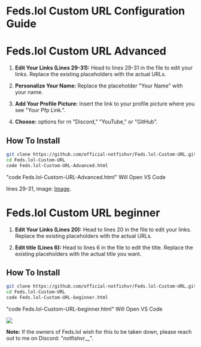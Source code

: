 # Feds.lol Custom URL Configuration Guide

#  Feds.lol Custom URL Advanced

1. **Edit Your Links (Lines 29-31):**
   Head to lines 29-31 in the file to edit your links. Replace the existing placeholders with the actual URLs.

2. **Personalize Your Name:**
   Replace the placeholder "Your Name" with your name.

3. **Add Your Profile Picture:**
   Insert the link to your profile picture where you see "Your Pfp Link.".

4. **Choose:**
   options for rn "Discord," "YouTube," or "GitHub".
   
## How To Install

```bash
git clone https://github.com/official-notfishvr/Feds.lol-Custom-URL.git
cd Feds.lol-Custom-URL
code Feds.lol-Custom-URL-Advanced.html
```
"code Feds.lol-Custom-URL-Advanced.html" Will Open VS Code

lines 29-31, image: [Image](https://media.discordapp.net/attachments/1171360898452041778/1173727993160544256/image.png). 

#  Feds.lol Custom URL beginner

1. **Edit Your Links (Lines 20):**
   Head to lines 20 in the file to edit your links. Replace the existing placeholders with the actual URLs.

2. **Edit title (Lines 6):**
   Head to lines 6 in the file to edit the title. Replace the existing placeholders with the actual title you want.

## How To Install

```bash
git clone https://github.com/official-notfishvr/Feds.lol-Custom-URL.git
cd Feds.lol-Custom-URL
code Feds.lol-Custom-URL-beginner.html
```
"code Feds.lol-Custom-URL-beginner.html" Will Open VS Code

<img src="https://media.discordapp.net/attachments/1171360898452041778/1173727993160544256/image.png" /><br>


**Note:**
If the owners of Feds.lol wish for this to be taken down, please reach out to me on Discord: "notfishvr__".
